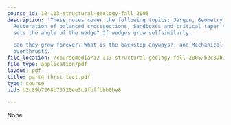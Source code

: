```yaml
---
course_id: 12-113-structural-geology-fall-2005
description: 'These notes cover the following topics: Jargon, Geometry, general characteristics,
  Restoration of balanced crosssections, Sandboxes and critical taper theory, What
  sets the angle of the wedge? If wedges grow selfsimilarly,

  can they grow forever? What is the backstop anyways?, and Mechanical paradox of
  overthrusts.'
file_location: /coursemedia/12-113-structural-geology-fall-2005/b2c89b7268b73720ee3c9fbffbbb0be8_part4_thrst_tect.pdf
file_type: application/pdf
layout: pdf
title: part4_thrst_tect.pdf
type: course
uid: b2c89b7268b73720ee3c9fbffbbb0be8

---
```

None
